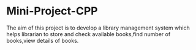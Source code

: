 # Mini-Project-CPP

The aim of this project is to develop a library management system which helps librarian to store and check available books,find number of books,view details of books.
